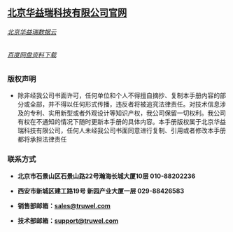 #

## <a href="https://www.truwel.com">北京华益瑞科技有限公司官网</a>

###### <a href="https://www.truwelcloud.com">北京华益瑞数据云</a>
###### <a href="https://pan.baidu.com/s/1eZI5ggTLZn-nTW5cgzsj1Q?pwd=xw4x">百度网盘资料下载</a> 

### 版权声明
- 除非经我公司书面许可，任何单位和个人不得擅自摘抄、复制本手册内容的部分或全部，并不得以任何形式传播，违反者将被追究法律责任。对技术信息涉及的专利、实用新型或者外观设计等知识产权，我公司保留一切权利。我公司有权在不通知的情况下随时更新本手册的具体内容。本手册版权属于北京华益瑞科技有限公司，任何人未经我公司书面同意进行复制、引用或者修改本手册都将承担法律责任

### 联系方式

- **<p align="left">北京市石景山区石景山路22号瀚海长城大厦10层 010-88202236</p>**
- **<p align="left">西安市新城区建工路19号 新园产业大厦一层 029-88426583</p>**
- **<p align="left">销售部邮箱：sales@truwel.com</p>**
- **<p align="left">技术部邮箱：support@truwel.com</p>**


<!-- [回到首页](./index.md) -->